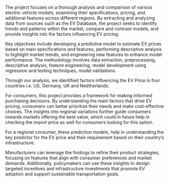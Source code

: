 The project focuses on a thorough analysis and comparison of various electric vehicle models, examining their specifications, pricing, and additional features across different regions. By extracting and analyzing data from sources such as the EV Database, the project seeks to identify trends and patterns within the market, compare and contrast models, and provide insights into the factors influencing EV pricing.

Key objectives include developing a predictive model to estimate EV prices based on main specifications and features, performing descriptive analysis to highlight market trends, and engineering new features to enhance model performance. The methodology involves data extraction, preprocessing, descriptive analysis, feature
engineering, model development using regression and testing techniques, model validations.

Through our analysis, we identified factors influencing the EV Price in four countries i.e. US, Germany, UK and Nedtherlands.

For consumers, this project provides a framework for making informed purchasing decisions. By
understanding the main factors that drive EV pricing, consumers can better prioritize their needs and make cost-effective choices. The insights into regional variations further guide consumers towards markets offering the best value, which could in future help in checking the import price as well for consumers looking for this option.

For a regional consumer, these prediction models, help in understanding the key predictor for the EV price and their requirement based on their country’s infrastructure.

Manufacturers can leverage the findings to refine their product strategies, focusing on features that align with consumer preferences and market demands. Additionally, policymakers can use these insights to design targeted incentives and infrastructure investments that promote EV adoption and support sustainable transportation goals.
